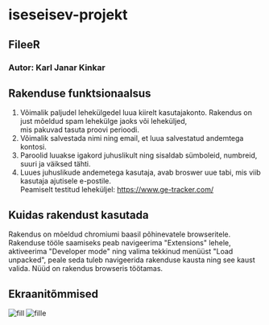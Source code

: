 # iseseisev-projekt
## FileeR
### Autor: Karl Janar Kinkar

## Rakenduse funktsionaalsus
1. Võimalik paljudel lehekülgedel luua kiirelt kasutajakonto. Rakendus on just mõeldud spam lehekülge jaoks või leheküljed, <br> mis pakuvad tasuta proovi perioodi.
2. Võimalik salvestada nimi ning email, et luua salvestatud andemtega kontosi.
3. Paroolid luuakse igakord juhuslikult ning sisaldab sümboleid, numbreid, suuri ja väiksed tähti.
4. Luues juhuslikude andemetega kasutaja, avab broswer uue tabi, mis viib kasutaja ajutisele e-postile.<br>
Peamiselt testitud leheküljel: https://www.ge-tracker.com/

## Kuidas rakendust kasutada
Rakendus on mõeldud chromiumi baasil põhinevatele browseritele.
Rakenduse tööle saamiseks peab navigeerima "Extensions" lehele, aktiveerima "Developer mode" ning valima tekkinud menüüst "Load unpacked", peale seda tuleb navigeerida rakenduse kausta ning see kaust valida. Nüüd on rakendus browseris töötamas.

## Ekraanitõmmised
![fill](https://user-images.githubusercontent.com/25798556/118486209-03798a00-b722-11eb-89bc-5580bb114b2a.PNG)
![fille](https://user-images.githubusercontent.com/25798556/118486217-05dbe400-b722-11eb-9d4a-52917d27d21f.PNG)



